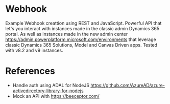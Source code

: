 # Webhook
Example Webhook creattion using REST and JavaScript. Powerful API that let's you interact with instances made in the classic admin Dynamics 365 portal. As well as instances made in the new admin center https://admin.powerplatform.microsoft.com/environments that leverage classic Dynamics 365 Solutions, Model and Canvas Driven apps. Tested with v8.2 and v9 instances.

# References

- Handle auth using ADAL for NodeJS https://github.com/AzureAD/azure-activedirectory-library-for-nodejs
- Mock an API with https://beeceptor.com/

